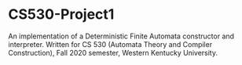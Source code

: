 # CS530-Project1
An implementation of a Deterministic Finite Automata constructor and interpreter. Written for CS 530 (Automata Theory and Compiler Construction), Fall 2020 semester, Western Kentucky University.

